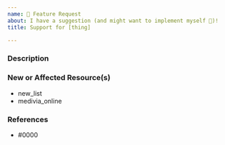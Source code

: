 ```yaml
---
name: 🚀 Feature Request
about: I have a suggestion (and might want to implement myself 🙂)!
title: Support for [thing]

---
```


### Description

<!--- Please leave a helpful description of the feature request here. --->

### New or Affected Resource(s)

<!--- Please list the new or affected resources and data sources. --->

* new_list
* medivia_online

### References

<!---
Are there any other GitHub issues (open or closed) or pull requests that should be linked here? Blog posts or documentation?
--->

* #0000
